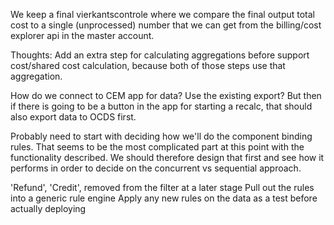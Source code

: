 We keep a final vierkantscontrole where we compare the final output total cost to a single (unprocessed) number that we can get from the billing/cost explorer api in the master account.

Thoughts:
Add an extra step for calculating aggregations before support cost/shared cost calculation, because both of those steps use that aggregation.

How do we connect to CEM app for data? Use the existing export? But then if there is going to be a button in the app for starting a recalc, that should also export data to OCDS first.

Probably need to start with deciding how we'll do the component binding rules. That seems to be the most complicated part at this point with the functionality described. We should therefore design that first and see how it performs in order to decide on the concurrent vs sequential approach.

'Refund', 'Credit', removed from the filter at a later stage
Pull out the rules into a generic rule engine
Apply any new rules on the data as a test before actually deploying